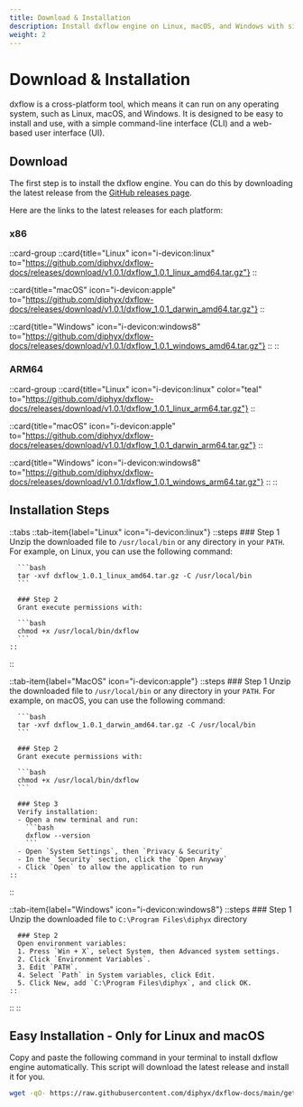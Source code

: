 ```yaml
---
title: Download & Installation
description: Install dxflow engine on Linux, macOS, and Windows with simple step-by-step instructions
weight: 2
---
```


# Download & Installation

dxflow is a cross-platform tool, which means it can run on any operating system, such as Linux, macOS, and Windows. It is designed to be easy to install and use, with a simple command-line interface (CLI) and a web-based user interface (UI).

## Download

The first step is to install the dxflow engine. You can do this by downloading the latest release from the [GitHub releases page](https://github.com/diphyx/dxflow-docs/releases).

Here are the links to the latest releases for each platform:

### x86

::card-group
  ::card{title="Linux" icon="i-devicon:linux" to="https://github.com/diphyx/dxflow-docs/releases/download/v1.0.1/dxflow_1.0.1_linux_amd64.tar.gz"}
  ::

  ::card{title="macOS" icon="i-devicon:apple" to="https://github.com/diphyx/dxflow-docs/releases/download/v1.0.1/dxflow_1.0.1_darwin_amd64.tar.gz"}
  ::

  ::card{title="Windows" icon="i-devicon:windows8" to="https://github.com/diphyx/dxflow-docs/releases/download/v1.0.1/dxflow_1.0.1_windows_amd64.tar.gz"}
  ::
::

### ARM64

::card-group
  ::card{title="Linux" icon="i-devicon:linux" color="teal" to="https://github.com/diphyx/dxflow-docs/releases/download/v1.0.1/dxflow_1.0.1_linux_arm64.tar.gz"}
  ::

  ::card{title="macOS" icon="i-devicon:apple" to="https://github.com/diphyx/dxflow-docs/releases/download/v1.0.1/dxflow_1.0.1_darwin_arm64.tar.gz"}
  ::

  ::card{title="Windows" icon="i-devicon:windows8" to="https://github.com/diphyx/dxflow-docs/releases/download/v1.0.1/dxflow_1.0.1_windows_arm64.tar.gz"}
  ::
::

## Installation Steps

::tabs
  ::tab-item{label="Linux" icon="i-devicon:linux"}
    ::steps
      ### Step 1
      Unzip the downloaded file to `/usr/local/bin` or any directory in your `PATH`. For example, on Linux, you can use the following command:

      ```bash
      tar -xvf dxflow_1.0.1_linux_amd64.tar.gz -C /usr/local/bin
      ```

      ### Step 2
      Grant execute permissions with:

      ```bash
      chmod +x /usr/local/bin/dxflow
      ```
    ::
  ::

  ::tab-item{label="MacOS" icon="i-devicon:apple"}
    ::steps
      ### Step 1
      Unzip the downloaded file to `/usr/local/bin` or any directory in your `PATH`. For example, on macOS, you can use the following command:

      ```bash
      tar -xvf dxflow_1.0.1_darwin_amd64.tar.gz -C /usr/local/bin
      ```

      ### Step 2
      Grant execute permissions with:

      ```bash
      chmod +x /usr/local/bin/dxflow
      ```

      ### Step 3
      Verify installation:
      - Open a new terminal and run:
        ```bash
        dxflow --version
        ```
      - Open `System Settings`, then `Privacy & Security`
      - In the `Security` section, click the `Open Anyway`
      - Click `Open` to allow the application to run
    ::
  ::

  ::tab-item{label="Windows" icon="i-devicon:windows8"}
    ::steps
      ### Step 1
      Unzip the downloaded file to `C:\Program Files\diphyx` directory

      ### Step 2
      Open environment variables:
      1. Press `Win + X`, select System, then Advanced system settings.
      2. Click `Environment Variables`.
      3. Edit `PATH`.
      4. Select `Path` in System variables, click Edit.
      5. Click New, add `C:\Program Files\diphyx`, and click OK.
    ::
  ::
::

## Easy Installation - Only for Linux and macOS

Copy and paste the following command in your terminal to install dxflow engine automatically. This script will download the latest release and install it for you.

```bash
wget -qO- https://raw.githubusercontent.com/diphyx/dxflow-docs/main/getting-started/installation/install.sh | sudo bash -s dxflow
```
